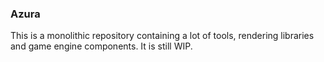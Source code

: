 ### Azura

This is a monolithic repository containing a lot of tools, rendering libraries and game engine components. It is still WIP.